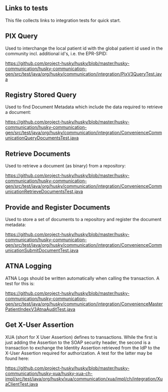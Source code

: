 ## Links to tests 
This file collects links to integration tests for quick start. 

## PIX Query 
Used to interchange the local patient id with the global patient id used in the community incl. additional id's, i.e. the EPR-SPID: 

https://github.com/project-husky/husky/blob/master/husky-communication/husky-communication-gen/src/test/java/org/husky/communication/integration/PixV3QueryTest.java

## Registry Stored Query 
Used to find Document Metadata which include the data required to retrieve a document: 

https://github.com/project-husky/husky/blob/master/husky-communication/husky-communication-gen/src/test/java/org/husky/communication/integration/ConvenienceCommunicationQueryDocumentsTest.java

## Retrieve Documents
Used to retrieve a document (as binary) from a repository:

https://github.com/project-husky/husky/blob/master/husky-communication/husky-communication-gen/src/test/java/org/husky/communication/integration/ConvenienceCommunicationRetrieveDocumentsTest.java

## Provide and Register Documents
Used to store a set of documents to a repository and register the document metadata: 

https://github.com/project-husky/husky/blob/master/husky-communication/husky-communication-gen/src/test/java/org/husky/communication/integration/ConvenienceCommunicationSubmitDocumentTest.java

## ATNA Logging

ATNA Logs should be written automatically when calling the transaction. A test for this is:

https://github.com/project-husky/husky/blob/master/husky-communication/husky-communication-gen/src/test/java/org/husky/communication/integration/ConvenienceMasterPatientIndexV3AtnaAuditTest.java

## Get X-User Assertion
XUA (short for X User Assertion) defines to transactions. While the first is just adding the Assertion to the SOAP security header, 
the second is a transaction to exchange the Identity Assertion retrieved from the IdP to the X-User Assertion required for authorization.
A test for the latter may be found here: 

https://github.com/project-husky/husky/blob/master/husky-communication/husky-xua/husky-xua-ch-impl/src/test/java/org/husky/xua/communication/xua/impl/ch/integration/XuaClientTest.java





